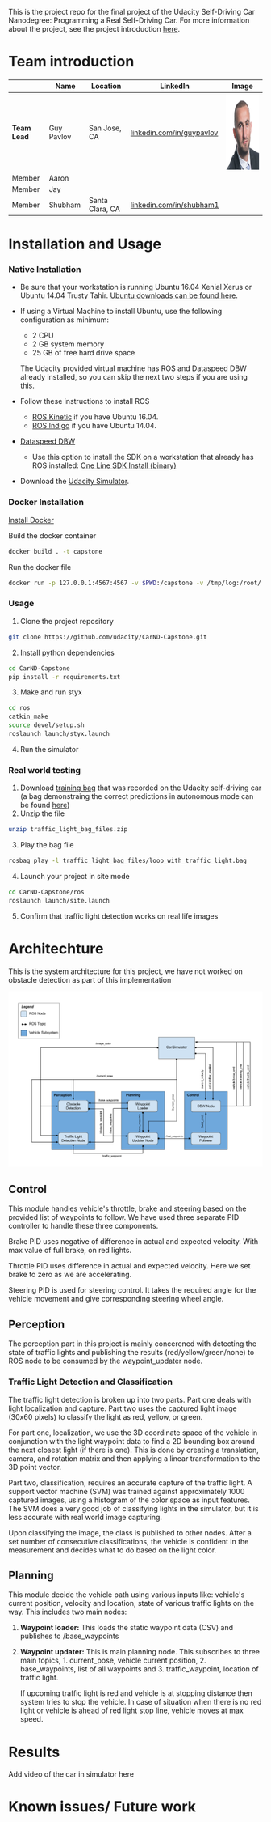 This is the project repo for the final project of the Udacity Self-Driving Car Nanodegree: Programming a Real Self-Driving Car. For more information about the project, see the project introduction [here](https://classroom.udacity.com/nanodegrees/nd013/parts/6047fe34-d93c-4f50-8336-b70ef10cb4b2/modules/e1a23b06-329a-4684-a717-ad476f0d8dff/lessons/462c933d-9f24-42d3-8bdc-a08a5fc866e4/concepts/5ab4b122-83e6-436d-850f-9f4d26627fd9).

# Team introduction
|              |     Name      | Location | LinkedIn | Image |
|--------------|---------------|----------|----------|--------------------------------|
| __Team Lead__| Guy Pavlov | San Jose, CA | [linkedin.com/in/guypavlov](https://linkedin.com/in/guypavlov) | <img src="./imgs/GuyPavlov.jpg" alt="Guy Pavlov" width="150" height="150"> |
|Member| Aaron | | | |
|Member| Jay |  |  |  |
|Member| Shubham | Santa Clara, CA | [linkedin.com/in/shubham1](https://linkedin.com/in/shubham1) | 

# Installation and Usage

### Native Installation

* Be sure that your workstation is running Ubuntu 16.04 Xenial Xerus or Ubuntu 14.04 Trusty Tahir. [Ubuntu downloads can be found here](https://www.ubuntu.com/download/desktop).
* If using a Virtual Machine to install Ubuntu, use the following configuration as minimum:
  * 2 CPU
  * 2 GB system memory
  * 25 GB of free hard drive space

  The Udacity provided virtual machine has ROS and Dataspeed DBW already installed, so you can skip the next two steps if you are using this.

* Follow these instructions to install ROS
  * [ROS Kinetic](http://wiki.ros.org/kinetic/Installation/Ubuntu) if you have Ubuntu 16.04.
  * [ROS Indigo](http://wiki.ros.org/indigo/Installation/Ubuntu) if you have Ubuntu 14.04.
* [Dataspeed DBW](https://bitbucket.org/DataspeedInc/dbw_mkz_ros)
  * Use this option to install the SDK on a workstation that already has ROS installed: [One Line SDK Install (binary)](https://bitbucket.org/DataspeedInc/dbw_mkz_ros/src/81e63fcc335d7b64139d7482017d6a97b405e250/ROS_SETUP.md?fileviewer=file-view-default)
* Download the [Udacity Simulator](https://github.com/udacity/CarND-Capstone/releases/tag/v1.2).

### Docker Installation
[Install Docker](https://docs.docker.com/engine/installation/)

Build the docker container
```bash
docker build . -t capstone
```

Run the docker file
```bash
docker run -p 127.0.0.1:4567:4567 -v $PWD:/capstone -v /tmp/log:/root/.ros/ --rm -it capstone
```

### Usage

1. Clone the project repository
```bash
git clone https://github.com/udacity/CarND-Capstone.git
```

2. Install python dependencies
```bash
cd CarND-Capstone
pip install -r requirements.txt
```
3. Make and run styx
```bash
cd ros
catkin_make
source devel/setup.sh
roslaunch launch/styx.launch
```
4. Run the simulator

### Real world testing
1. Download [training bag](https://drive.google.com/file/d/0B2_h37bMVw3iYkdJTlRSUlJIamM/view?usp=sharing) that was recorded on the Udacity self-driving car (a bag demonstraing the correct predictions in autonomous mode can be found [here](https://drive.google.com/open?id=0B2_h37bMVw3iT0ZEdlF4N01QbHc))
2. Unzip the file
```bash
unzip traffic_light_bag_files.zip
```
3. Play the bag file
```bash
rosbag play -l traffic_light_bag_files/loop_with_traffic_light.bag
```
4. Launch your project in site mode
```bash
cd CarND-Capstone/ros
roslaunch launch/site.launch
```
5. Confirm that traffic light detection works on real life images

# Architechture
This is the system architecture for this project, we have not worked on obstacle detection as part of this implementation


![image](imgs/1.png)


## Control
This module handles vehicle's throttle, brake and steering based on the provided list of waypoints to follow. We have used three separate PID controller to handle these three components. 

Brake PID uses negative of difference in actual and expected velocity. With max value of full brake, on red lights.

Throttle PID uses difference in actual and expected velocity. Here we set brake to zero as we are accelerating.

Steering PID is used for steering control. It takes the required angle for the vehicle movement and give corresponding steering wheel angle. 

## Perception

The perception part in this project is mainly concerened with detecting the state of traffic lights and publishing the results (red/yellow/green/none) to ROS node to be consumed by the waypoint_updater node.

### Traffic Light Detection and Classification

The traffic light detection is broken up into two parts. Part one deals with light localization and capture. Part two uses the captured light image (30x60 pixels) to classify the light as red, yellow, or green. 

For part one, localization, we use the 3D coordinate space of the vehicle in conjunction with the light waypoint data to find a 2D bounding box around the next closest light (if there is one). This is done by creating a translation, camera, and rotation matrix and then applying a linear transformation to the 3D point vector. 

Part two, classification, requires an accurate capture of the traffic light. A support vector machine (SVM) was trained against approximately 1000 captured images, using a histogram of the color space as  input features. The SVM does a very good job of classifying lights in the simulator, but it is less accurate with real world image capturing. 

Upon classifying the image, the class is published to other nodes. After a set number of consecutive classifications, the vehicle is confident in the measurement and decides what to do based on the light color.

## Planning
This module decide the vehicle path using various inputs like: vehicle's current position, velocity and location, state of various traffic lights on the way. This includes two main nodes: 
1. **Waypoint loader:** This loads the static waypoint data (CSV) and publishes to /base_waypoints 
 

 2. **Waypoint updater:** This is main planning node. This subscribes to three main topics, 1. current_pose, vehicle current position, 2. base_waypoints, list of all waypoints and 3. traffic_waypoint, location of traffic light. 
 
    If upcoming traffic light is red and vehicle is at stopping distance then system tries to stop the vehicle. In case of situation when there is no red light or vehicle is ahead of red light stop line, vehicle moves at max speed. 
 
# Results

Add video of the car in simulator here


# Known issues/ Future work
